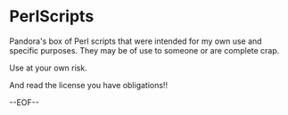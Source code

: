# PerlScripts
Pandora's box of Perl scripts that were intended for my own use
and specific purposes. They may be of use to someone or are
complete crap.

Use at your own risk.

And read the license you have obligations!!

--EOF--

